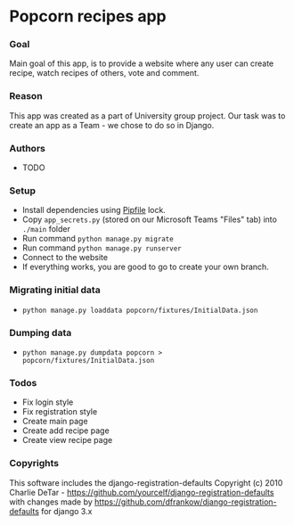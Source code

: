 # Popcorn recipes app

### Goal

Main goal of this app, is to provide a website where any user can create recipe, watch recipes of others, vote and comment.

### Reason

This app was created as a part of University group project.
Our task was to create an app as a Team - we chose to do so in Django.

### Authors

- TODO

### Setup

- Install dependencies using [Pipfile](https://pipenv-fork.readthedocs.io/en/latest/basics.html "Pipfile basics") lock.
- Copy `app_secrets.py` (stored on our Microsoft Teams "Files" tab) into `./main` folder
- Run command `python manage.py migrate`
- Run command `python manage.py runserver`
- Connect to the website
- If everything works, you are good to go to create your own branch.

### Migrating initial data

- `python manage.py loaddata popcorn/fixtures/InitialData.json`

### Dumping data

- `python manage.py dumpdata popcorn > popcorn/fixtures/InitialData.json`

### Todos

- Fix login style
- Fix registration style
- Create main page
- Create add recipe page
- Create view recipe page

### Copyrights

This software includes the django-registration-defaults Copyright (c) 2010 Charlie DeTar - https://github.com/yourcelf/django-registration-defaults
with changes made by https://github.com/dfrankow/django-registration-defaults for django 3.x